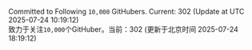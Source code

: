 Committed to Following `10,000` GitHubers. Current: <!-- FOLLOWING_COUNT -->302<!-- FOLLOWING_COUNT --> (Update at UTC <!-- LAST_UPDATED -->2025-07-24 10:19:12<!-- LAST_UPDATED -->)<br>
致力于关注`10,000`个GitHuber。当前：<!-- FOLLOWING_COUNT -->302<!-- FOLLOWING_COUNT --> (更新于北京时间 <!-- LAST_UPDATED_CST -->2025-07-24 18:19:12<!-- LAST_UPDATED_CST -->)
